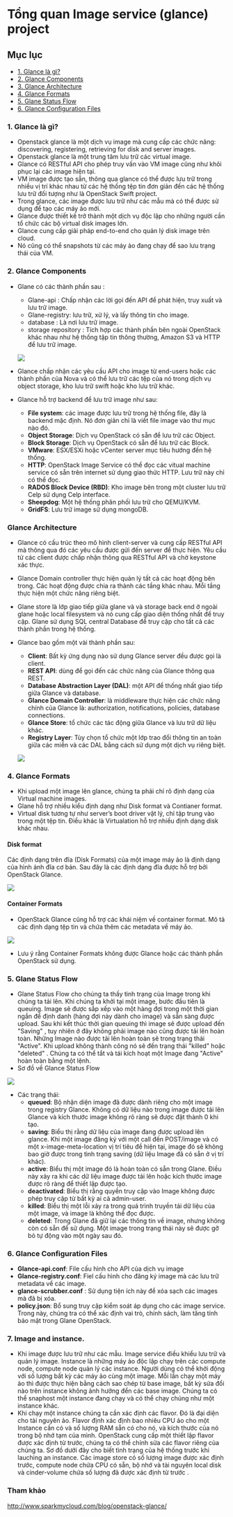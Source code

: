 # Tổng quan Image service (glance) project

## Mục lục
- [1. Glance là gì?](#1)
- [2. Glance Components](#2)
- [3. Glance Architecture](#3)
- [4. Glance Formats](#4)
- [5. Glane Status Flow](#5)
- [6. Glance Configuration Files](#6)


<a name=1></a>
### 1. Glance là gì?
- Openstack glance là một dịch vụ image mà cung cấp các chức năng: discovering, registering, retrieving for disk and server images.
- Openstack glance là một trung tâm lưu trữ các virtual image.
- Glance có RESTful API cho phép truy vấn vào VM image cũng như khôi phục lại các image hiện tại.
- VM image được tạo sẵn, thông qua glance có thể được lưu trữ trong nhiều vị trí khác nhau từ các hệ thống tệp tin đơn giản đến các hệ thống lưu trữ đối tượng như là OpenStack Swift project.
- Trong glance, các image được lưu trữ như các mẫu mà có thể được sử dụng để tạo các máy ảo mới. 
- Glance được thiết kế trở thành một dịch vụ độc lập cho những người cần tổ chức các bộ virtual disk images lớn.
- Glance cung cấp giải pháp end-to-end cho quản lý disk image trên cloud. 
- Nó cũng có thể snapshots từ các máy ảo đang chạy để sao lưu trạng thái của VM.

<a name=1></a>
### 2. Glance Components
- Glane có các thành phần sau :
  - Glane-api : Chấp nhận các lời gọi đến API để phát hiện, truy xuất và lưu trữ image.
  - Glane-registry: lưu trữ, xử lý, và lấy thông tin cho image.
  - database : Là nơi lưu trữ image.
  - storage repository : Tích hợp các thành phần bên ngoài OpenStack khác nhau như hệ thống tập tin thông thường, Amazon S3 và HTTP để lưu trữ image.
  
  ![](../images/glane_component.png)
  
- Glance chấp nhận các yêu cầu API cho image từ end-users hoặc các thành phần của Nova và có thể lưu trữ các tệp của nó trong dịch vụ object storage, kho lưu trữ swift hoặc kho lưu trữ khác.
- Glance hỗ trợ backend để lưu trữ image như sau:
  - **File system**: các image được lưu trữ trong hệ thống file, đây là backend mặc định. Nó đơn giản chỉ là viết file image vào thư mục nào đó.
  - **Object Storage**: Dịch vụ OpenStack có sẵn để lưu trữ các Object.
  - **Block Storage**: Dịch vụ OpenStack có sẵn để lưu trữ các Block.
  - **VMware**: ESX/ESXi hoặc vCenter server mục tiêu hướng đến hệ thống.
  - **HTTP**: OpenStack Image Service có thể đọc các vitual machine service có sẵn trên internet sử dụng giao thức HTTP. Lưu trữ này chỉ có thể đọc.
  - **RADOS Block Device (RBD)**: Kho image bên trong một cluster lưu trữ Celp sử dụng Celp interface.
  - **Sheepdog**: Một hệ thống phân phối lưu trữ cho QEMU/KVM.
  - **GridFS**: Lưu trữ image sử dụng mongoDB.

<a name=3></a>
### Glance Architecture
- Glance có cấu trúc theo mô hình client-server và cung cấp RESTful API mà thông qua đó các yêu cầu được gửi đến server để thực hiện. Yêu cầu từ các client được chấp nhận thông qua RESTful API và chờ keystone xác thực.
- Glance Domain controller thực hiện quản lý tất cả các hoạt động bên trong. Các hoạt động được chia ra thành các tầng khác nhau. Mỗi tầng thực hiện một chức năng riêng biệt.
- Glane store là lớp giao tiếp giữa glane và và storage back end ở ngoài glane hoặc local filesystem và nó cung cấp giao diện thống nhất để truy cập. Glane sử dụng SQL central Database để truy cập cho tất cả các thành phần trong hệ thống.
- Glance bao gồm một vài thành phần sau:
  - **Client**: Bất kỳ ứng dụng nào sử dụng Glance server đều được gọi là client.
  - **REST API**: dùng để gọi đến các chức năng của Glance thông qua REST.
  - **Database Abstraction Layer (DAL)**: một API để thống nhất giao tiếp giữa Glance và database.
  - **Glance Domain Controller**: là middleware thực hiện các chức năng chính của Glance là: authorization, notifications, policies, database connections.
  - **Glance Store**: tổ chức các tác động giữa Glance và lưu trữ dữ liệu khác.
  - **Registry Layer**: Tùy chọn tổ chức một lớp trao đổi thông tin an toàn giữa các miền và các DAL bằng cách sử dụng một dịch vụ riêng biệt.

  ![](../images/architectureglane.png)
  
<a name=4></a>
### 4. Glance Formats
- Khi upload một image lên glance, chúng ta phải chỉ rõ định dạng của Virtual machine images.
- Glane hỗ trợ nhiều kiểu định dạng như Disk format và Contianer format. 
- Virtual disk tương tự như server’s boot driver vật lý, chỉ tập trung vào trong một tệp tin. Điều khác là Virtualation hỗ trợ nhiều định dạng disk khác nhau.

#### Disk format
Các định dạng trên đĩa (Disk Formats) của một image máy ảo là định dạng của hình ảnh đĩa cơ bản. Sau đây là các định dạng đĩa được hỗ trợ bởi OpenStack Glance.

![](../images/diskformat.png)

#### Container Formats
- OpenStack Glance cũng hỗ trợ các khái niệm về container format. Mô tả các định dạng tệp tin và chứa thêm các metadata về máy ảo.

![](../images/containerformat.png)

- Lưu ý rằng Container Formats không được Glance hoặc các thành phần OpenStack sử dụng.

<a name=5></a>
### 5. Glane Status Flow
- Glane Status Flow cho chúng ta thấy tình trạng của Image trong khi chúng ta tải lên. Khi chúng ta khởi tại một image, bước đầu tiên là queuing. Image sẽ được sắp xếp vào một hàng đợi trong một thời gian ngắn để định danh (hàng đợi này dành cho image) và sẵn sàng được upload. Sau khi kết thúc thời gian queuing thì image sẽ được upload đến "Saving" , tuy nhiên ở đây không phải image nào cũng được tải lên hoàn toàn. Những Image nào được tải lên hoàn toàn sẽ trong trạng thái "Active". Khi upload không thành công nó sẽ đến trạng thái "killed" hoặc "deleted" . Chúng ta có thể tắt và tái kích hoạt một Image đang "Active" hoàn toàn bằng một lệnh.
- Sơ đồ về Glance Status Flow

![](../images/statusflow.png)

- Các trạng thái:
  - **queued**: Bộ nhận diện image đã được dành riêng cho một image trong registry Glance. Không có dữ liệu nào trong image được tải lên Glance và kích thước image không rõ ràng sẽ được đặt thành 0 khi tạo.
  - **saving**: Biểu thị rằng dữ liệu của image đang được upload lên glance. Khi một image đăng ký với một call đến POST/image và có một x-image-meta-location vị trí tiêu đề hiện tại, image đó sẽ không bao giờ được trong tình trạng saving (dữ liệu Image đã có sẵn ở vị trí khác).
  - **active**:  Biểu thị một image đó là hoàn toàn có sẵn trong Glane. Điều này xảy ra khi các dữ liệu image được tải lên hoặc kích thước image được rõ ràng để thiết lập được tạo.
  - **deactivated**: Biểu thị rằng quyền truy cập vào Image không được phép truy cập từ bất kỳ ai cả admin-user.
  - **killed**: Biểu thị một lỗi xảy ra trong quá trình truyền tải dữ liệu của một image, và image là không thể đọc được.
  - **deleted**: Trong Glane đã giữ lại các thông tin về image, nhưng không còn có sẵn để sử dụng. Một image trong trạng thái này sẽ được gỡ bỏ tự động vào một ngày sau đó.

<a name=6></a>
### 6. Glance Configuration Files
- **Glance-api.conf**: File cấu hình cho API của dịch vụ image
- **Glance-registry.conf**: Fiel cấu hình cho đăng ký image mà các lưu trữ metadata về các image.
- **glance-scrubber.conf** : Sử dụng tiện ích này để xóa sạch các images mà đã bị xóa. 
- **policy.json**: Bổ sung truy cập kiểm soát áp dụng cho các image service. Trong này, chúng tra có thể xác định vai trò, chính sách, làm tăng tính bảo mật trong Glane OpenStack.

### 7. Image and instance.
- Khi image được lưu trữ như các mẫu. Image service điều khiểu lưu trữ và quản lý image. Instance là những máy ảo độc lập chạy trên các compute node, compute node quản lý các instance. Người dùng có thể khởi động với số lượng bất kỳ các máy ảo cùng một image. Mỗi lần chạy một máy ảo thì được thực hiện bằng cách sao chép từ base image, bất kỳ sửa đổi nào trên instance không ảnh hưởng đển các base image. Chúng ta có thể snaphost một instance đang chạy và có thể chạy chúng như một instance khác.
- Khi chạy một instance chúng ta cần xác định các flavor. Đó là đại diện cho tài nguyên ảo. Flavor định xác định bao nhiêu CPU ảo cho một Instance cần có và số lượng RAM sẵn có cho nó, và kích thước của nó trong bộ nhớ tạm của mình. OpenStack cung cấp một thiết lập flavor được xác định từ trước, chúng ta có thể chỉnh sửa các flavor riêng của chúng ta. Sơ đồ dưới đây cho biết tình trạng của hệ thống trước khi lauching an instance. Các image store có số lượng image được xác định trước, compute node chứa CPU có sẵn, bộ nhớ và tài nguyên local disk và cinder-volume chứa số lượng đã được xác định từ trước .


  
  
  
  
  
### Tham khảo
http://www.sparkmycloud.com/blog/openstack-glance/

